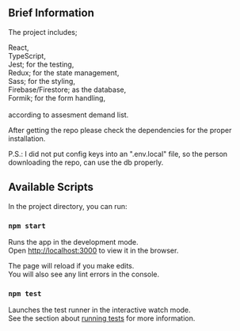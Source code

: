 ## Brief Information

The project includes;

React,\
TypeScript,\
Jest; for the testing,\
Redux; for the state management,\
Sass; for the styling,\
Firebase/Firestore; as the database,\
Formik; for the form handling,\
\
according to assesment demand list.

After getting the repo please check the dependencies for the proper installation.

P.S.: I did not put config keys into an ".env.local" file, so the person downloading the repo, can use the db properly.

## Available Scripts

In the project directory, you can run:

### `npm start`

Runs the app in the development mode.\
Open [http://localhost:3000](http://localhost:3000) to view it in the browser.

The page will reload if you make edits.\
You will also see any lint errors in the console.

### `npm test`

Launches the test runner in the interactive watch mode.\
See the section about [running tests](https://facebook.github.io/create-react-app/docs/running-tests) for more information.

